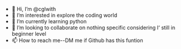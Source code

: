 - 👋 Hi, I’m @cglwith
- 👀 I’m interested in explore the coding world
- 🌱 I’m currently learning python
- 💞️ I’m looking to collaborate on nothing specific considering I‘ still in beginner level
- 📫 How to reach me--DM me if Github has this funtion

<!---
cglwith/cglwith is a ✨ special ✨ repository because its `README.md` (this file) appears on your GitHub profile.
You can click the Preview link to take a look at your changes.
--->
